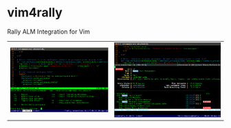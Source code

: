 vim4rally
=========

Rally ALM Integration for Vim

<table>
<tr>
<td><a href="https://github.com/davidpthomas/vim4rally/blob/master/doc/screenshots/vim4rally_inlinehelp.png"><img src="https://github.com/davidpthomas/vim4rally/blob/master/doc/screenshots/vim4rally_inlinehelp.png" border="0"></a></td>
<td><a href="https://github.com/davidpthomas/vim4rally/blob/master/doc/screenshots/vim4rally_storydetails.png"><img src="https://github.com/davidpthomas/vim4rally/blob/master/doc/screenshots/vim4rally_storydetails.png" border="0"></a></td>
</tr>
</table>
